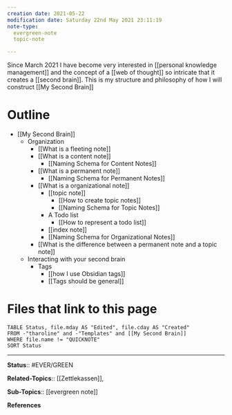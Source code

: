 ```yaml
---
creation date: 2021-05-22
modification date: Saturday 22nd May 2021 23:11:19
note-type: 
  evergreen-note
  topic-note

---
```


Since March 2021 I have become very interested in [[personal knowledge management]] and the concept of a [[web of thought]] so intricate that it creates a [[second brain]]. This is my structure and philosophy of how I will construct [[My Second Brain]]

# Outline
- [[My Second Brain]]
	- Organization
		- [[What is a fleeting note]]
		- [[What is a content note]]
			- [[Naming Schema for Content Notes]]
		- [[What is a permanent note]]
			- [[Naming Schema for Permanent Notes]]
		- [[What is a organizational note]]
			- [[topic note]]
				- [[How to create topic notes]]
				- [[Naming Schema for Topic Notes]]
			- A Todo list
				- [[How to represent a todo list]]
			- [[index note]]
			- [[Naming Schema for Organizational Notes]]
		- [[What is the difference between a permanent note and a topic note]]
	- Interacting with your second brain
		- Tags
			- [[how I use Obsidian tags]]
			- [[Tags should be general]]

# Files that link to this page
```dataview
TABLE Status, file.mday AS "Edited", file.cday AS "Created"
FROM -"tharoline" and -"Templates" and [[My Second Brain]]
WHERE file.name != "QUICKNOTE"
SORT Status
```


---

**Status**:: #EVER/GREEN 

**Related-Topics**:: [[Zettlekassen]], 
	
**Sub-Topics**:: [[evergreen note]]
	

**References**